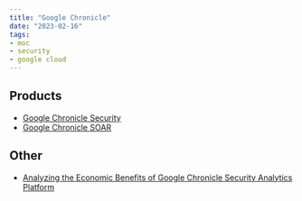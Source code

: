 ```yaml
---
title: "Google Chronicle"
date: "2023-02-16"
tags:
- moc
- security
- google cloud
---
```


## Products

- [Google Chronicle Security](notes/Google%20Chronicle%20Security.md)
- [Google Chronicle SOAR](notes/Google%20Chronicle%20SOAR.md)

## Other

- [Analyzing the Economic Benefits of Google Chronicle Security Analytics Platform](notes/Analyzing%20the%20Economic%20Benefits%20of%20Google%20Chronicle%20Security%20Analytics%20Platform.md)
